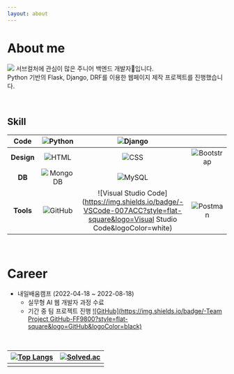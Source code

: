 ```yaml
---
layout: about 
---
```


# About me
[![](https://img.shields.io/badge/-Blog-000000?style=flat-square&logo=Tistory&logoColor=white)](https://moist-ink.tistory.com/)
서브컬처에 관심이 많은 주니어 백엔드 개발자🌱입니다.<br/>
Python 기반의 Flask, Django, DRF를 이용한 웹페이지 제작 프로젝트를 진행했습니다.

<br/>

## Skill

|**Code**|![Python](https://img.shields.io/badge/-Python-3776AB?style=flat-square&logo=Python&logoColor=white)|![Django](https://img.shields.io/badge/-Django-092E20?style=flat-square&logo=Django&logoColor=white)||
|:---:|:---:|:---:|:---:|
|**Design**|![HTML](https://img.shields.io/badge/-HTML-E34F26?style=flat-square&logo=HTML5&logoColor=white)|![CSS](https://img.shields.io/badge/-CSS-1572B6?style=flat-square&logo=CSS3&logoColor=white)|![Bootstrap](https://img.shields.io/badge/-Bootstrap-7952B3?style=flat-square&logo=Bootstrap&logoColor=white)|
|**DB**|![MongoDB](https://img.shields.io/badge/-MongoDB-47A248?style=flat-square&logo=MongoDB&logoColor=white)|![MySQL](https://img.shields.io/badge/-MySQL-4479A1?style=flat-square&logo=MySQL&logoColor=white)||
|**Tools**|![GitHub](https://img.shields.io/badge/-GitHub-181717?style=flat-square&logo=GitHub&logoColor=white)|![Visual Studio Code](https://img.shields.io/badge/-VSCode-007ACC?style=flat-square&logo=Visual Studio Code&logoColor=white)|![Postman](https://img.shields.io/badge/-Postman-FF6C37?style=flat-square&logo=Postman&logoColor=white)|

<br/>

# Career
* 내일배움캠프 (2022-04-18 ~ 2022-08-18)
  * 실무형 AI 웹 개발자 과정 수료
  * 기간 중 팀 프로젝트 진행
 [![GitHub](https://img.shields.io/badge/-Team Project GitHub-FF9800?style=flat-square&logo=GitHub&logoColor=black)](https://github.com/cmjcum)

<br/>

|[![Top Langs](https://github-readme-stats.vercel.app/api/top-langs/?username=minkkky&layout=compact)](https://github.com/minkkky/github-readme-stats)|[![Solved.ac](http://mazassumnida.wtf/api/generate_badge?boj=mp98dl4)](https://solved.ac/profile/mp98dl4)|
|---|---|
|||